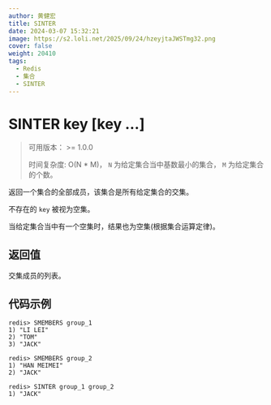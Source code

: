 ```yaml
---
author: 黄健宏
title: SINTER
date: 2024-03-07 15:32:21
image: https://s2.loli.net/2025/09/24/hzeyjtaJWSTmg32.png
cover: false
weight: 20410
tags:
  - Redis
  - 集合
  - SINTER
---
```


# SINTER key [key …]

> 可用版本： >= 1.0.0
> 
> 时间复杂度: O(N * M)， `N` 为给定集合当中基数最小的集合， `M` 为给定集合的个数。

返回一个集合的全部成员，该集合是所有给定集合的交集。

不存在的 `key` 被视为空集。

当给定集合当中有一个空集时，结果也为空集(根据集合运算定律)。

## 返回值

交集成员的列表。

## 代码示例

```shell
redis> SMEMBERS group_1
1) "LI LEI"
2) "TOM"
3) "JACK"

redis> SMEMBERS group_2
1) "HAN MEIMEI"
2) "JACK"

redis> SINTER group_1 group_2
1) "JACK"
```